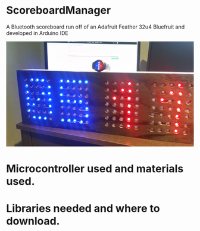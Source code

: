 # ScoreboardManager
A Bluetooth scoreboard run off of an Adafruit Feather 32u4 Bluefruit and developed in Arduino IDE

![alt text](https://github.com/domgarr/ScoreboardManager/blob/master/images/scoreboard_example.jpg)

# Microcontroller used and materials used.
# Libraries needed and where to download.

